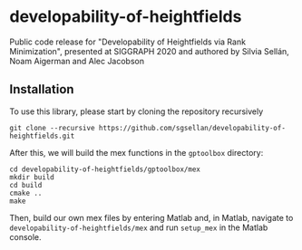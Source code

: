 # developability-of-heightfields
Public code release for "Developability of Heightfields via Rank Minimization", presented at SIGGRAPH 2020 and authored by Silvia Sellán, Noam Aigerman and Alec Jacobson



## Installation
To use this library, please start by cloning the repository recursively
```
git clone --recursive https://github.com/sgsellan/developability-of-heightfields.git
```
After this, we will build the mex functions in the `gptoolbox` directory:
```
cd developability-of-heightfields/gptoolbox/mex
mkdir build
cd build
cmake ..
make
```
Then, build our own mex files by entering Matlab and, in Matlab, navigate to `developability-of-heightfields/mex` and run `setup_mex` in the Matlab console.
